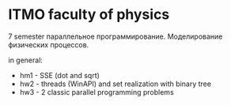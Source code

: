 # ITMO faculty of physics

7 semester
параллельное программирование.
Моделирование физических процессов.

in general:

- hm1 - SSE (dot and sqrt)
- hw2 - threads (WinAPI) and set realization with binary tree
- hw3 - 2 classic parallel programming problems

